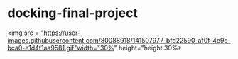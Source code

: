 # docking-final-project
<img src = "https://user-images.githubusercontent.com/80088918/141507977-bfd22590-af0f-4e9e-bca0-e1d4f1aa9581.gif"width="30%" height="height 30%>
